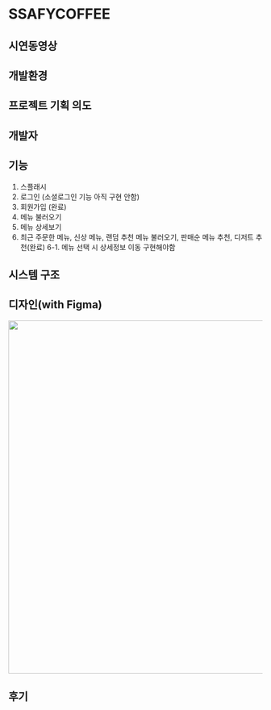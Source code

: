 # SSAFYCOFFEE

## 시연동영상

## 개발환경

## 프로젝트 기획 의도

## 개발자

## 기능
 1. 스플래시
 2. 로그인 (소셜로그인 기능 아직 구현 안함)
 3. 회원가입 (완료)
 4. 메뉴 불러오기
 5. 메뉴 상세보기
 6. 최근 주문한 메뉴, 신상 메뉴, 랜덤 추천 메뉴 불러오기, 판매순 메뉴 추천, 디저트 추천(완료)
 6-1. 메뉴 선택 시 상세정보 이동 구현해야함

## 시스템 구조

## 디자인(with Figma)
<img src="https://user-images.githubusercontent.com/40493508/172805909-5b688508-12fc-49a1-b408-0e335a9fbc4d.png" width="1000" height="700">

## 후기

